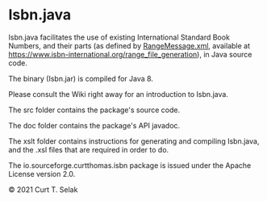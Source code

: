 # Isbn.java
Isbn.java facilitates the use of existing International Standard Book Numbers, 
and their parts (as defined by [RangeMessage.xml](https://www.isbn-international.org/range_file_generation), 
available at https://www.isbn-international.org/range_file_generation), 
in Java source code.

The binary (Isbn.jar) is compiled for Java 8.

Please consult the Wiki right away for an introduction to Isbn.java.

The src folder contains the package's source code.

The doc folder contains the package's API javadoc.

The xslt folder contains instructions for 
generating and compiling Isbn.java, and the 
.xsl files that are required in order to do.

The io.sourceforge.curtthomas.isbn package is 
issued under the Apache License version 2.0.

© 2021 Curt T. Selak
